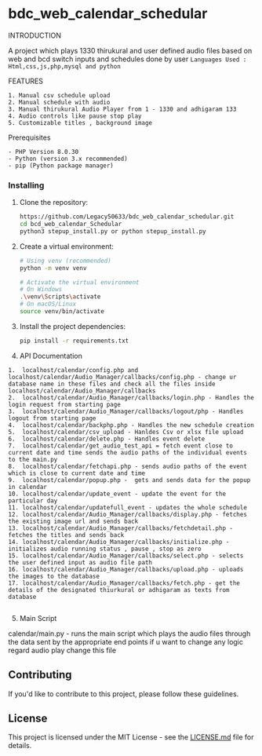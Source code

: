 # bdc_web_calendar_schedular

INTRODUCTION

A project which plays 1330 thirukural and user defined audio files based on web and bcd switch inputs and schedules done by user
```Languages Used : Html,css,js,php,mysql and python```

FEATURES
```
1. Manual csv schedule upload 
2. Manual schedule with audio 
3. Manual thirukural Audio Player from 1 - 1330 and adhigaram 133
4. Audio controls like pause stop play
5. Customizable titles , background image
```


Prerequisites
```           
- PHP Version 8.0.30 
- Python (version 3.x recommended)
- pip (Python package manager)
```

### Installing

1. Clone the repository:

    ```bash
   https://github.com/Legacy50633/bdc_web_calendar_schedular.git
    cd bcd_web_calendar_Schedular
    python3 stepup_install.py or python stepup_install.py
    ```

2. Create a virtual environment:

    ```bash
    # Using venv (recommended)
    python -m venv venv

    # Activate the virtual environment
    # On Windows
    .\venv\Scripts\activate
    # On macOS/Linux
    source venv/bin/activate
    ```

3. Install the project dependencies:

    ```bash
    pip install -r requirements.txt
    ```


4. API Documentation 


```
1.  localhost/calendar/config.php and localhost/calendar/Audio_Manager/callbacks/config.php - change ur database name in these files and check all the files inside localhost/calendar/Audio_Manager/callbacks
2.  localhost/calendar/Audio_Manager/callbacks/login.php - Handles the login request from starting page 
3.  localhost/calendar/Audio_Manager/callbacks/logout/php - Handles  logout from starting page
4.  localhost/calendar/backphp.php - Handles the new schedule creation
5.  localhost/calendar/csv_upload - Hanldes Csv or xlsx file upload
6.  localhost/calendar/delete.php - Handles event delete
7.  localhost/calendar/get_audio_test_api = fetch event close to current date and time sends the audio paths of the individual events  to the main.py
8.  localhost/calendar/fetchapi.php - sends audio paths of the event which is close to current date and time 
9.  localhost/calendar/popup.php -  gets and sends data for the popup in calendar
10. localhost/calendar/update_event - update the event for the particular day
11. localhost/calendar/updatefull_event - updates the whole schedule
12. localhost/calendar/Audio_Manager/callbacks/display.php - fetches the existing image url and sends back
13. localhost/calendar/Audio_Manager/callbacks/fetchdetail.php - fetches the titles and sends back
14. localhost/calendar/Audio_Manager/callbacks/initialize.php - initializes audio running status , pause , stop as zero
15. localhost/calendar/Audio_Manager/callbacks/select.php - selects the user defined input as audio file path
16. localhost/calendar/Audio_Manager/callbacks/upload.php - uploads the images to the database
17. localhost/calendar/Audio_Manager/callbacks/fetch.php - get the details of the designated thiurkural or adhigaram as texts from database


```
5. Main Script

calendar/main.py - runs the main script which plays the audio files through the data sent by the appropriate end points if u want to change any logic regard audio play change this file 



## Contributing

If you'd like to contribute to this project, please follow these guidelines.

## License

This project is licensed under the MIT License - see the [LICENSE.md](LICENSE.md) file for details.

